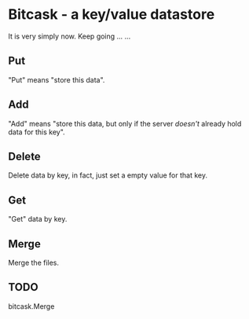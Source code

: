 # Bitcask - a key/value datastore

It is very simply now. 
Keep going ... ...

## Put

"Put" means "store this data". 

## Add

"Add" means "store this data, but only if the server *doesn't* already
  hold data for this key". 

## Delete  

Delete data by key, in fact, just set a empty value for that key.

## Get

"Get" data by key.

## Merge

Merge the files.

## TODO
bitcask.Merge